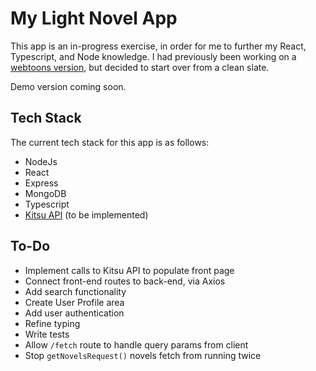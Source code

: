 # My Light Novel App

This app is an in-progress exercise, in order for me to further my React, Typescript, and Node knowledge. I had previously been working on a [webtoons version](https://github.com/lunacodes/my-webtoon-list-app), but decided to start over from a clean slate.

Demo version coming soon.

## Tech Stack

The current tech stack for this app is as follows:

- NodeJs
- React
- Express
- MongoDB
- Typescript
- [Kitsu API](https://kitsu.docs.apiary.io/) (to be implemented)

## To-Do

- Implement calls to Kitsu API to populate front page
- Connect front-end routes to back-end, via Axios
- Add search functionality
- Create User Profile area
- Add user authentication
- Refine typing
- Write tests
- Allow `/fetch` route to handle query params from client
- Stop `getNovelsRequest()` novels fetch from running twice
